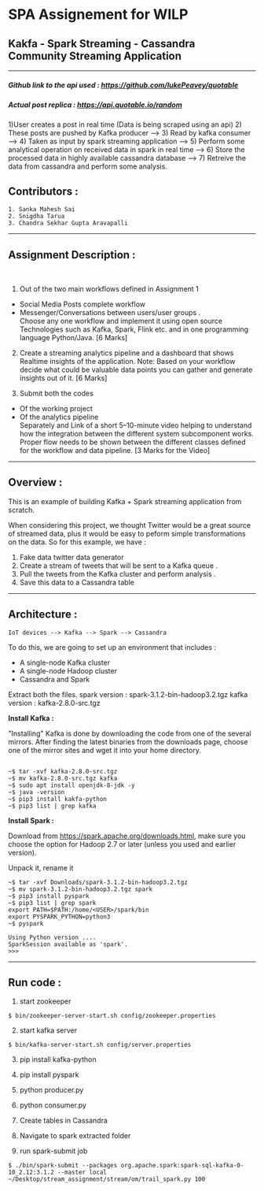 # SPA Assignement for WILP

## Kakfa - Spark Streaming - Cassandra Community Streaming Application
---------------------------------------------------------------------
##### Github link to the api used : https://github.com/lukePeavey/quotable
##### Actual post replica : https://api.quotable.io/random 

1)User creates a post in real time (Data is being scraped using an api) 
2) These posts are pushed by Kafka producer --> 
3) Read by kafka consumer --> 
4) Taken as input by spark streaming application -->
5) Perform some analytical operation on received data in spark in real time -->
6) Store the processed data in highly available cassandra database -->
7) Retreive the data from cassandra and perform some analysis.


## Contributors : 
```
1. Sanka Mahesh Sai
2. Snigdha Tarua
3. Chandra Sekhar Gupta Aravapalli
```
--- 
## Assignment Description :
<br />

1. Out of the two main workflows defined in Assignment 1
* Social Media Posts complete workflow 
* Messenger/Conversations between users/user groups . <br />
Choose any one workflow and implement it using open source Technologies such as 
Kafka, Spark, Flink etc. and in one programming language Python/Java. [6 Marks]

2. Create a streaming analytics pipeline and a dashboard that shows Realtime insights 
of the application.
Note: Based on your workflow decide what could be valuable data points you can 
gather and generate insights out of it. [6 Marks]

3. Submit both the codes 
* Of the working project
* Of the analytics pipeline <br />
Separately and Link of a short 5–10-minute video helping to understand how 
the integration between the different system subcomponent works. Proper flow 
needs to be shown between the different classes defined for the workflow and data 
pipeline. [3 Marks for the Video]
---
## Overview :

This is an example of building Kafka + Spark streaming application from scratch. 

When considering this project, we thought Twitter would be a great source of streamed data, plus it would be easy to peform simple transformations on the data. So for this example, we have :

1. Fake data twitter data generator
2. Create a stream of tweets that will be sent to a Kafka queue .
3. Pull the tweets from the Kafka cluster and perform analysis .
4. Save this data to a Cassandra table
---
## Architecture :

```
IoT devices --> Kafka --> Spark --> Cassandra  
```

To do this, we are going to set up an environment that includes :

* A single-node Kafka cluster
* A single-node Hadoop cluster
* Cassandra and Spark <br/>

Extract both the files.
spark version : spark-3.1.2-bin-hadoop3.2.tgz
kafka version : kafka-2.8.0-src.tgz

**Install Kafka :**

"Installing" Kafka is done by downloading the code from one of the several mirrors. After finding the latest binaries from the downloads page, choose one of the mirror sites and wget it into your home directory.

```

~$ tar -xvf kafka-2.8.0-src.tgz
~$ mv kafka-2.8.0-src.tgz kafka
~$ sudo apt install openjdk-8-jdk -y
~$ java -version
~$ pip3 install kakfa-python 
~$ pip3 list | grep kafka

```

**Install Spark :**

Download from https://spark.apache.org/downloads.html, make sure you choose the option for Hadoop 2.7 or later (unless you used and earlier version).

Unpack it, rename it

```
~$ tar -xvf Downloads/spark-3.1.2-bin-hadoop3.2.tgz
~$ mv spark-3.1.2-bin-hadoop3.2.tgz spark
~$ pip3 install pyspark
~$ pip3 list | grep spark
export PATH=$PATH:/home/<USER>/spark/bin
export PYSPARK_PYTHON=python3
~$ pyspark

Using Python version ....
SparkSession available as 'spark'.
>>> 

```
---
## Run code :

 
1. start zookeeper
``` 
$ bin/zookeeper-server-start.sh config/zookeeper.properties
```

2. start kafka server
```
$ bin/kafka-server-start.sh config/server.properties
```

3. pip install kafka-python

4. pip install pyspark

5. python producer.py

6. python consumer.py

7. Create tables in Cassandra

8. Navigate to spark extracted folder 

9. run spark-submit job

```
$ ./bin/spark-submit --packages org.apache.spark:spark-sql-kafka-0-10_2.12:3.1.2 --master local ~/Desktop/stream_assignment/stream/om/trail_spark.py 100
```
